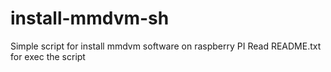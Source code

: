 # install-mmdvm-sh
Simple script for install mmdvm software on raspberry PI
Read README.txt for exec the script
